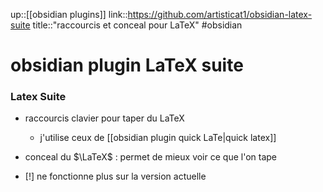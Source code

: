 up::[[obsidian plugins]]
link::https://github.com/artisticat1/obsidian-latex-suite
title::"raccourcis et conceal pour LaTeX"
#obsidian 
# obsidian plugin LaTeX suite
### Latex Suite
 - raccourcis clavier pour taper du LaTeX
     - j'utilise ceux de [[obsidian plugin quick LaTe|quick latex]]
 - conceal du $\LaTeX$ : permet de mieux voir ce que l'on tape

 - [!] ne fonctionne plus sur la version actuelle